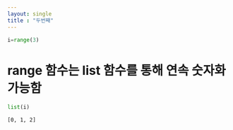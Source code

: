 ```yaml
---
layout: single
title : "두번째"
---
```


```python
i=range(3)
```

# range 함수는 list 함수를 통해 연속 숫자화 가능함


```python
list(i)
```




    [0, 1, 2]


